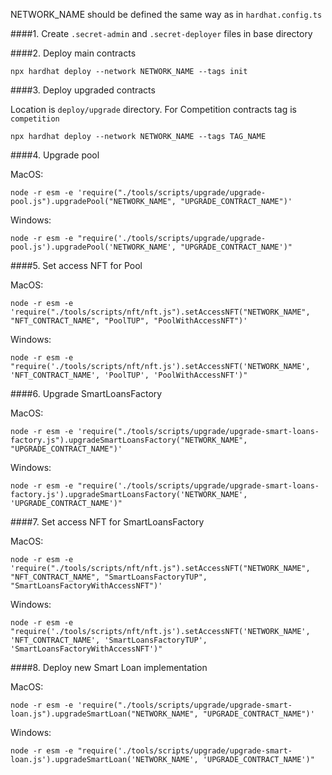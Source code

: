 NETWORK_NAME should be defined the same way as in `hardhat.config.ts`

####1. Create `.secret-admin` and `.secret-deployer` files in base directory

####2. Deploy main contracts

    npx hardhat deploy --network NETWORK_NAME --tags init

####3. Deploy upgraded contracts

Location is `deploy/upgrade` directory. For Competition contracts tag is `competition`

    npx hardhat deploy --network NETWORK_NAME --tags TAG_NAME

####4. Upgrade pool

MacOS:

    node -r esm -e 'require("./tools/scripts/upgrade/upgrade-pool.js").upgradePool("NETWORK_NAME", "UPGRADE_CONTRACT_NAME")'

Windows:

    node -r esm -e "require('./tools/scripts/upgrade/upgrade-pool.js').upgradePool('NETWORK_NAME', "UPGRADE_CONTRACT_NAME')"

####5. Set access NFT for Pool

MacOS:

    node -r esm -e 'require("./tools/scripts/nft/nft.js").setAccessNFT("NETWORK_NAME", "NFT_CONTRACT_NAME", "PoolTUP", "PoolWithAccessNFT")'

Windows:

    node -r esm -e "require('./tools/scripts/nft/nft.js').setAccessNFT('NETWORK_NAME', 'NFT_CONTRACT_NAME', 'PoolTUP', 'PoolWithAccessNFT')"

####6. Upgrade SmartLoansFactory

MacOS:

    node -r esm -e 'require("./tools/scripts/upgrade/upgrade-smart-loans-factory.js").upgradeSmartLoansFactory("NETWORK_NAME", "UPGRADE_CONTRACT_NAME")'

Windows:

    node -r esm -e "require('./tools/scripts/upgrade/upgrade-smart-loans-factory.js').upgradeSmartLoansFactory('NETWORK_NAME', 'UPGRADE_CONTRACT_NAME')"

####7. Set access NFT for SmartLoansFactory

MacOS:

    node -r esm -e 'require("./tools/scripts/nft/nft.js").setAccessNFT("NETWORK_NAME", "NFT_CONTRACT_NAME", "SmartLoansFactoryTUP", "SmartLoansFactoryWithAccessNFT")'

Windows:

    node -r esm -e "require('./tools/scripts/nft/nft.js').setAccessNFT('NETWORK_NAME', 'NFT_CONTRACT_NAME', 'SmartLoansFactoryTUP', 'SmartLoansFactoryWithAccessNFT')"

####8. Deploy new Smart Loan implementation

MacOS:

    node -r esm -e 'require("./tools/scripts/upgrade/upgrade-smart-loan.js").upgradeSmartLoan("NETWORK_NAME", "UPGRADE_CONTRACT_NAME")'

Windows:

    node -r esm -e "require('./tools/scripts/upgrade/upgrade-smart-loan.js').upgradeSmartLoan('NETWORK_NAME', 'UPGRADE_CONTRACT_NAME')"
